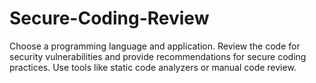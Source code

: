 # Secure-Coding-Review
 Choose a programming language and application.  Review the code for security vulnerabilities and  provide recommendations for secure coding practices.  Use tools like static code analyzers or manual code  review.
